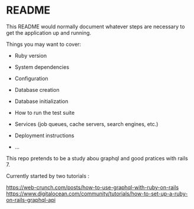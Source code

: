 # README

This README would normally document whatever steps are necessary to get the
application up and running.

Things you may want to cover:

* Ruby version

* System dependencies

* Configuration

* Database creation

* Database initialization

* How to run the test suite

* Services (job queues, cache servers, search engines, etc.)

* Deployment instructions

* ...

This repo pretends to be a study abou graphql and good pratices with rails 7.

Currently started by two tutorials :

https://web-crunch.com/posts/how-to-use-graphql-with-ruby-on-rails
https://www.digitalocean.com/community/tutorials/how-to-set-up-a-ruby-on-rails-graphql-api
